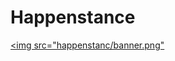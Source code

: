 # Happenstance
<a href="https://github.com/Uniquesoul14/Happenstance/tree/main/happernstanc/happernstanc"><img src="happenstanc/banner.png"</a>

